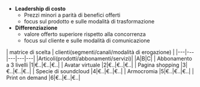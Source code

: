 - **Leadership di costo**
	- Prezzi minori a parità di benefici offerti
	- focus sul prodotto e sulle modalità di trasformazione
- **Differenziazione**
	- valore offerto superiore rispetto alla concorrenza
	- focus sul cliente e sulle modalità di comunicazione

| matrice di scelta | clienti(segmenti/canali/modalità di erogazione) |
|---|---|---|---|---|
|Articoli(prodotti/abbonamenti/servizi)|  |A|B|C|
| Abbonamento a 3 livelli |1|€..|€..|€..|
| Avatar virtuale |2|€..|€..|€..|
| Pagina shopping |3|€..|€..|€..|
| Specie di soundcloud |4|€..|€..|€..|
| Armocromia |5|€..|€..|€..|
| Print on demand |6|€..|€..|€..|


